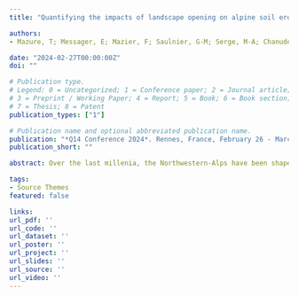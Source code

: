 ```yaml
---
title: "Quantifying the impacts of landscape opening on alpine soil erosion dynamics during the Holocene"

authors:
- Mazure, T; Messager, E; Mazier, F; Saulnier, G-M; Serge, M-A; Chanudet, V; and Jenny, J-P

date: "2024-02-27T00:00:00Z"
doi: ""

# Publication type.
# Legend: 0 = Uncategorized; 1 = Conference paper; 2 = Journal article;
# 3 = Preprint / Working Paper; 4 = Report; 5 = Book; 6 = Book section;
# 7 = Thesis; 8 = Patent
publication_types: ["1"]

# Publication name and optional abbreviated publication name.
publication: "*Q14 Conference 2024*. Rennes, France, February 26 - March 1 2024 (Talk)"
publication_short: ""

abstract: Over the last millenia, the Northwestern-Alps have been shaped by human land-use, leading to a progressive openess of the landscape. Landscape opening has strongly affected soil erosion intensities and has generalized this threat to all atitudinal zones within this area. Indeed, paleo-environmental records from lake sediment archives revealed the impacts of both intensity and extensivity of agro-pastoralism activities on soil erosion dynamics. Number of sites have faced the exceedance of tolerable erosion thresholds during transient erosion periods conducting to new degraded steady states of erosion conditions compared to the Early-Holocene initial conditions. However, the drivers causing such intensive erosion periods are still barely quantified, limiting our understanding of the impacts of landscape opening on soil erosion and on its related negative feedbacks on the state of the environment. Here we propose to distangle the drivers of long-term soil erosion dynamics by quantifying the respective impacts of both landscape opening and land-use change on soil erosion. We have investigated thousands of scenarios by coupling a soil erosion model and paleo-environmental proxies of land-cover and land-use change to identify the most reaslitic drivers of erosion dynamics in two alpine lake watersheds over the Holocene period. The results suggest the predominance of the impact of extensive patoralism on soil erosion intensity, over even more intensive land-uses like croplands. Moreover, our results suggest the high sensivity of these alpine sites to rapid land-cover disturbances and/or rapid changes in the land-use practices on the erosion response within their respective watershed. Finally, our results further suggest that landscape opening above or below specific land-use intensity thresholds may significatively influence the sensitivity of soil to rainfall. Coupling models and paleo-environmental proxies should hence open new avenues to assess in a more integrative way the drivers of environmental variables within lake watershed systems over long-term periods by permitting quantification, investigation of scenarios and/or testing hypothesis.

tags:
- Source Themes
featured: false

links:
url_pdf: ''
url_code: ''
url_dataset: ''
url_poster: ''
url_project: ''
url_slides: ''
url_source: ''
url_video: ''
---
```

